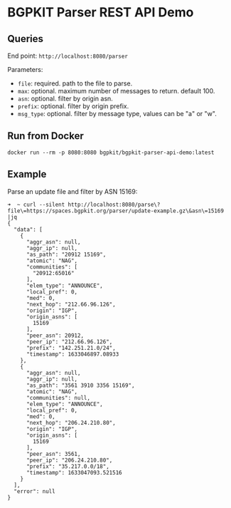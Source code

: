 # BGPKIT Parser REST API Demo

## Queries

End point: `http://localhost:8080/parser`

Parameters:
- `file`: required. path to the file to parse.
- `max`: optional. maximum number of messages to return. default 100.
- `asn`: optional. filter by origin asn.
- `prefix`: optional. filter by origin prefix.
- `msg_type`: optional. filter by message type, values can be "a" or "w".

## Run from Docker

`docker run --rm -p 8080:8080 bgpkit/bgpkit-parser-api-demo:latest`

## Example

Parse an update file and filter by ASN 15169:
``` 
➜  ~ curl --silent http://localhost:8080/parse\?file\=https://spaces.bgpkit.org/parser/update-example.gz\&asn\=15169 |jq 
{
  "data": [
    {
      "aggr_asn": null,
      "aggr_ip": null,
      "as_path": "20912 15169",
      "atomic": "NAG",
      "communities": [
        "20912:65016"
      ],
      "elem_type": "ANNOUNCE",
      "local_pref": 0,
      "med": 0,
      "next_hop": "212.66.96.126",
      "origin": "IGP",
      "origin_asns": [
        15169
      ],
      "peer_asn": 20912,
      "peer_ip": "212.66.96.126",
      "prefix": "142.251.21.0/24",
      "timestamp": 1633046897.08933
    },
    {
      "aggr_asn": null,
      "aggr_ip": null,
      "as_path": "3561 3910 3356 15169",
      "atomic": "NAG",
      "communities": null,
      "elem_type": "ANNOUNCE",
      "local_pref": 0,
      "med": 0,
      "next_hop": "206.24.210.80",
      "origin": "IGP",
      "origin_asns": [
        15169
      ],
      "peer_asn": 3561,
      "peer_ip": "206.24.210.80",
      "prefix": "35.217.0.0/18",
      "timestamp": 1633047093.521516
    }
  ],
  "error": null
}
```